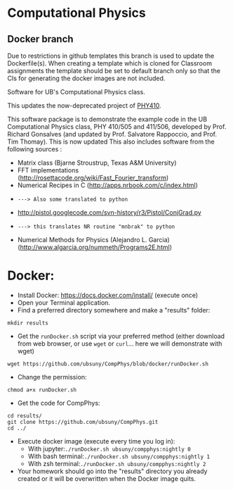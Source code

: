 Computational Physics
======

## Docker branch

Due to restrictions in github templates this branch is used to update the Dockerfile(s). When creating a template which is cloned for Classroom assignments the template should be set to default branch only so that the CIs for generating the docker images are not included.


Software for UB's Computational Physics class.

This updates the now-deprecated project of
[PHY410](https://github.com/rappoccio/PHY410). 


This software package is to demonstrate the example code in the
UB Computational Physics class, PHY 410/505 and 411/506, developed by
Prof. Richard Gonsalves (and updated by Prof. Salvatore Rappoccio, and Prof. Tim Thomay).
This is now updated 
This also includes software from the following sources : 

- Matrix class (Bjarne Stroustrup, Texas A&M University)
- FFT implementations (http://rosettacode.org/wiki/Fast_Fourier_transform)
- Numerical Recipes in C (http://apps.nrbook.com/c/index.html)
-     ---> Also some translated to python
- http://pistol.googlecode.com/svn-history/r3/Pistol/ConjGrad.py
-     ---> this translates NR routine "mnbrak" to python
- Numerical Methods for Physics (Alejandro L. Garcia) (http://www.algarcia.org/nummeth/Programs2E.html)


Docker:
======================

* Install Docker:  https://docs.docker.com/install/ (execute once)
* Open your Terminal application.
* Find a preferred directory somewhere and make a "results" folder:
```
mkdir results
```
* Get the `runDocker.sh` script via your preferred method (either download from web browser, or use `wget` or `curl`... here we will demonstrate with wget)
```
wget https://github.com/ubsuny/CompPhys/blob/docker/runDocker.sh
```
* Change the permission:
```
chmod a+x runDocker.sh
```

* Get the code for CompPhys:
```
cd results/
git clone https://github.com/ubsuny/CompPhys.git
cd ../
```
* Execute docker image (execute every time you log in):
   * With jupyter:```./runDocker.sh ubsuny/compphys:nightly 0```
   * With bash terminal:```./runDocker.sh ubsuny/compphys:nightly 1```
   * With zsh terminal:```./runDocker.sh ubsuny/compphys:nightly 2```
* Your homework should go into the "results" directory you already
created or it will be overwritten when the Docker image quits. 


